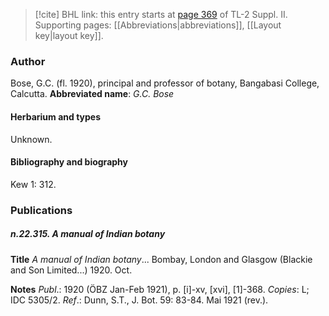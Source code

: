 > [!cite] BHL link: this entry starts at [page 369](https://www.biodiversitylibrary.org/page/33265566) of TL-2 Suppl. II.
> Supporting pages: [[Abbreviations|abbreviations]], [[Layout key|layout key]].

### Author

Bose, G.C. (fl. 1920), principal and professor of botany, Bangabasi College, Calcutta. 
**Abbreviated name**: *G.C. Bose*

#### Herbarium and types

Unknown.

#### Bibliography and biography

Kew 1: 312.

### Publications

##### n.22.315. A manual of Indian botany

**Title**
*A manual of Indian botany*... Bombay, London and Glasgow (Blackie and Son Limited...) 1920. Oct.

**Notes**
*Publ*.: 1920 (ÖBZ Jan-Feb 1921), p. \[i\]-xv, \[xvi\], \[1\]-368. *Copies*: L; IDC 5305/2.
*Ref*.: Dunn, S.T., J. Bot. 59: 83-84. Mai 1921 (rev.).

